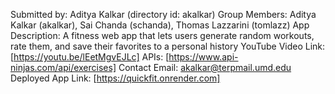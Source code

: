 Submitted by: Aditya Kalkar (directory id: akalkar)
Group Members: Aditya Kalkar (akalkar), Sai Chanda (schanda), Thomas Lazzarini (tomlazz)
App Description: A fitness web app that lets users generate random workouts, rate them, and save their favorites to a personal history
YouTube Video Link: [https://youtu.be/lEetMgvEJLc]
APIs: [https://www.api-ninjas.com/api/exercises]
Contact Email:  akalkar@terpmail.umd.edu
Deployed App Link: [https://quickfit.onrender.com]